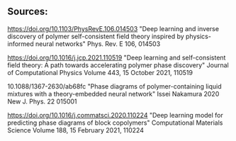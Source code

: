## Sources:

https://doi.org/10.1103/PhysRevE.106.014503
"Deep learning and inverse discovery of polymer self-consistent field theory inspired by physics-informed neural networks"
Phys. Rev. E 106, 014503

https://doi.org/10.1016/j.jcp.2021.110519
"Deep learning and self-consistent field theory: A path towards accelerating polymer phase discovery"
Journal of Computational Physics Volume 443, 15 October 2021, 110519

10.1088/1367-2630/ab68fc
"Phase diagrams of polymer-containing liquid mixtures with a theory-embedded neural network"
Issei Nakamura 2020 New J. Phys. 22 015001

https://doi.org/10.1016/j.commatsci.2020.110224
"Deep learning model for predicting phase diagrams of block copolymers"
Computational Materials Science Volume 188, 15 February 2021, 110224

